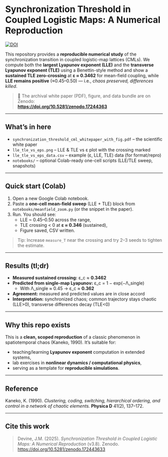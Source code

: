 # Synchronization Threshold in Coupled Logistic Maps: A Numerical Reproduction

[![DOI](https://zenodo.org/badge/DOI/10.5281/zenodo.17244363.svg)](https://doi.org/10.5281/zenodo.17244363)

This repository provides a **reproducible numerical study** of the synchronization transition in coupled logistic-map lattices (CMLs). We compute both the **largest Lyapunov exponent (LLE)** and the **transverse Lyapunov exponent (TLE)** using a Benettin-style method and show a **sustained TLE zero-crossing** at **ε ≈ 0.3462** for mean-field coupling, while **LLE remains positive** (≈0.45–0.50) — i.e., *chaos preserved, differences killed*.

> 📄 The archival white paper (PDF), figure, and data bundle are on Zenodo:  
> **https://doi.org/10.5281/zenodo.17244363**

---

## What’s in here

- `synchronization_threshold_cml_whitepaper_with_fig.pdf` – the scientific white paper  
- `lle_tle_vs_eps.png` – LLE & TLE vs ε plot with the crossing marked  
- `lle_tle_vs_eps_data.csv` – example (ε, LLE, TLE) data (for format/repro)  
- `notebooks/` – optional Colab-ready one-cell scripts (LLE/TLE sweep, snapshots)

---

## Quick start (Colab)

1. Open a new Google Colab notebook.
2. Paste a **one-cell mean-field sweep** (LLE + TLE) block from `notebooks/meanfield_zoom.py` (or the snippet in the paper).
3. Run. You should see:
   - LLE ~ 0.45–0.50 across the range,
   - TLE crossing < 0 at **ε ≈ 0.346** (sustained),
   - Figure saved, CSV written.

> Tip: Increase `measure_T` near the crossing and try 2–3 seeds to tighten the estimate.

---

## Results (tl;dr)

- **Measured sustained crossing:** ε_c ≈ **0.3462**  
- **Predicted from single-map Lyapunov:** ε_c = 1 − exp(−Λ_single)  
  - With Λ_single ≈ 0.45 → ε_c ≈ **0.362**  
- **Agreement:** measured and predicted values are in close accord  
- **Interpretation:** synchronized chaos; common trajectory stays chaotic (LLE>0), transverse differences decay (TLE<0)

---

## Why this repo exists

This is a **clean, scoped reproduction** of a classic phenomenon in spatiotemporal chaos (Kaneko, 1990). It’s suitable for:
- teaching/learning **Lyapunov exponent** computation in extended systems,
- lab exercises in **nonlinear dynamics / computational physics**,
- serving as a template for **reproducible simulations**.

---

## Reference

Kaneko, K. (1990). *Clustering, coding, switching, hierarchical ordering, and control in a network of chaotic elements.* **Physica D** 41(2), 137–172.

---

## Cite this work

> Devine, J.M. (2025). *Synchronization Threshold in Coupled Logistic Maps: A Numerical Reproduction* (v3.8). Zenodo. https://doi.org/10.5281/zenodo.172443633
